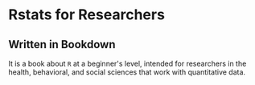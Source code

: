 # Rstats for Researchers
## Written in Bookdown

It is a book about `R` at a beginner's level, intended for researchers in the health, behavioral, and social sciences that work with quantitative data.
